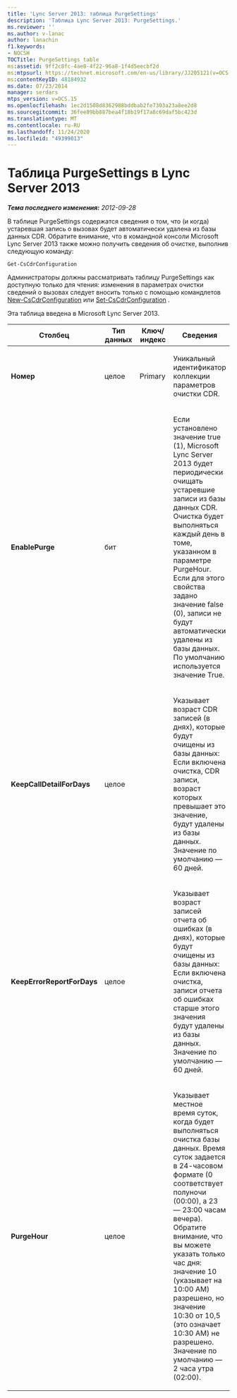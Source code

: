 ```yaml
---
title: 'Lync Server 2013: таблица PurgeSettings'
description: 'Таблица Lync Server 2013: PurgeSettings.'
ms.reviewer: ''
ms.author: v-lanac
author: lanachin
f1.keywords:
- NOCSH
TOCTitle: PurgeSettings table
ms:assetid: 9ff2c8fc-4ae8-4f22-96a8-1f4d5eecbf2d
ms:mtpsurl: https://technet.microsoft.com/en-us/library/JJ205121(v=OCS.15)
ms:contentKeyID: 48184932
ms.date: 07/23/2014
manager: serdars
mtps_version: v=OCS.15
ms.openlocfilehash: 1ec2d1508d8362988bddbab2fe7303a23a8ee2d8
ms.sourcegitcommit: 36fee89bb887bea4f18b19f17a8c69daf5bc423d
ms.translationtype: MT
ms.contentlocale: ru-RU
ms.lasthandoff: 11/24/2020
ms.locfileid: "49399013"
---
```

# <a name="purgesettings-table-in-lync-server-2013"></a>Таблица PurgeSettings в Lync Server 2013

<div data-xmlns="http://www.w3.org/1999/xhtml">

<div class="topic" data-xmlns="http://www.w3.org/1999/xhtml" data-msxsl="urn:schemas-microsoft-com:xslt" data-cs="https://msdn.microsoft.com/">

<div data-asp="https://msdn2.microsoft.com/asp">



</div>

<div id="mainSection">

<div id="mainBody">

<span> </span>

_**Тема последнего изменения:** 2012-09-28_

В таблице PurgeSettings содержатся сведения о том, что (и когда) устаревшая запись о вызовах будет автоматически удалена из базы данных CDR. Обратите внимание, что в командной консоли Microsoft Lync Server 2013 также можно получить сведения об очистке, выполнив следующую команду:

    Get-CsCdrConfiguration

Администраторы должны рассматривать таблицу PurgeSettings как доступную только для чтения: изменения в параметрах очистки сведений о вызовах следует вносить только с помощью командлетов [New-CsCdrConfiguration](https://docs.microsoft.com/powershell/module/skype/New-CsCdrConfiguration) или [Set-CsCdrConfiguration](https://docs.microsoft.com/powershell/module/skype/Set-CsCdrConfiguration) .

Эта таблица введена в Microsoft Lync Server 2013.


<table>
<colgroup>
<col style="width: 25%" />
<col style="width: 25%" />
<col style="width: 25%" />
<col style="width: 25%" />
</colgroup>
<thead>
<tr class="header">
<th>Столбец</th>
<th>Тип данных</th>
<th>Ключ/индекс</th>
<th>Сведения</th>
</tr>
</thead>
<tbody>
<tr class="odd">
<td><p><strong>Номер</strong></p></td>
<td><p>целое</p></td>
<td><p>Primary</p></td>
<td><p>Уникальный идентификатор коллекции параметров очистки CDR.</p></td>
</tr>
<tr class="even">
<td><p><strong>EnablePurge</strong></p></td>
<td><p>бит</p></td>
<td></td>
<td><p>Если установлено значение true (1), Microsoft Lync Server 2013 будет периодически очищать устаревшие записи из базы данных CDR. Очистка будет выполняться каждый день в томе, указанном в параметре PurgeHour. Если для этого свойства задано значение false (0), записи не будут автоматически удалены из базы данных. По умолчанию используется значение True.</p></td>
</tr>
<tr class="odd">
<td><p><strong>KeepCallDetailForDays</strong></p></td>
<td><p>целое</p></td>
<td></td>
<td><p>Указывает возраст CDR записей (в днях), которые будут очищены из базы данных: Если включена очистка, CDR записи, возраст которых превышает это значение, будут удалены из базы данных. Значение по умолчанию — 60 дней.</p></td>
</tr>
<tr class="even">
<td><p><strong>KeepErrorReportForDays</strong></p></td>
<td><p>целое</p></td>
<td></td>
<td><p>Указывает возраст записей отчета об ошибках (в днях), которые будут очищены из базы данных: Если включена очистка, записи отчета об ошибках старше этого значения будут удалены из базы данных. Значение по умолчанию — 60 дней.</p></td>
</tr>
<tr class="odd">
<td><p><strong>PurgeHour</strong></p></td>
<td><p>целое</p></td>
<td></td>
<td><p>Указывает местное время суток, когда будет выполняться очистка базы данных. Время суток задается в 24-часовом формате (0 соответствует полуночи (00:00), а 23 — 23:00 часам вечера). Обратите внимание, что вы можете указать только час дня: значение 10 (указывает на 10:00 AM) разрешено, но значение 10:30 от 10,5 (это означает 10:30 AM) не разрешено. Значение по умолчанию — 2 часа утра (02:00).</p></td>
</tr>
</tbody>
</table>


</div>

<span> </span>

</div>

</div>

</div>

